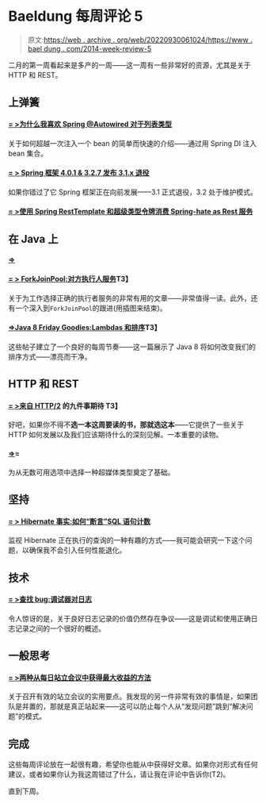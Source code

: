 # Baeldung 每周评论 5

> 原文:[https://web . archive . org/web/20220930061024/https://www . bael dung . com/2014-week-review-5](https://web.archive.org/web/20220930061024/https://www.baeldung.com/2014-week-review-5)

二月的第一周看起来是多产的一周——这一周有一些非常好的资源，尤其是关于 HTTP 和 REST。

## **上弹簧**

#### **[= >为什么我喜欢 Spring @Autowired 对于列表类型](https://web.archive.org/web/20220521224735/http://vladmihalcea.com/2013/09/30/why-i-like-spring-autowired-for-list-types/)**

关于如何超越一次注入一个 bean 的简单而快速的介绍——通过用 Spring DI 注入 bean 集合。

#### **[= > Spring 框架 4.0.1 & 3.2.7 发布 3.1.x 退役](https://web.archive.org/web/20220521224735/https://spring.io/blog/2014/01/28/spring-framework-4-0-1-3-2-7-released-and-3-1-x-retired)**

如果你错过了它 Spring 框架正在向前发展——3.1 正式退役，3.2 处于维护模式。

#### **[= >使用 Spring RestTemplate 和超级类型令牌消费 Spring-hate as Rest 服务](https://web.archive.org/web/20220521224735/http://www.java-allandsundry.com/2014/01/consuming-spring-hateoas-rest-service.html)**

## **在 Java 上**

#### **[=>](https://web.archive.org/web/20220521224735/https://blog.jessitron.com/2014/01/29/choosing-an-executorservice/)**

#### **[= > ForkJoinPool:对方执行人服务](https://web.archive.org/web/20220521224735/https://blog.jessitron.com/2014/02/03/forkjoinpool-the-other-executorservice/)T3】**

关于为工作选择正确的执行者服务的非常有用的文章——非常值得一读。此外，还有一个深入到`ForkJoinPool`的跟进(用插图来结束)。

#### **[=>Java 8 Friday Goodies:Lambdas 和排序](https://web.archive.org/web/20220521224735/http://blog.jooq.org/2014/01/31/java-8-friday-goodies-lambdas-and-sorting/)T3】**

这些帖子建立了一个良好的每周节奏——这一篇展示了 Java 8 将如何改变我们的排序方式——漂亮而干净。

## **HTTP 和 REST**

#### **[= >来自 HTTP/2](https://web.archive.org/web/20220521224735/https://www.mnot.net/blog/2014/01/30/http2_expectations) 的九件事期待 T3】**

好吧，如果你不得不**选一本这周要读的书，那就选这本**——它提供了一些关于 HTTP 如何发展以及我们应该期待什么的深刻见解。一本重要的读物。

#### **[=>](https://web.archive.org/web/20220521224735/http://www.amundsen.com/blog/archives/1150)=**

为从无数可用选项中选择一种超媒体类型奠定了基础。

## **坚持**

#### **[= > Hibernate 事实:如何“断言”SQL 语句计数](https://web.archive.org/web/20220521224735/http://vladmihalcea.com/2014/02/01/taming-jpa-with-the-sql-statement-count-validator/)**

监视 Hibernate 正在执行的查询的一种有趣的方式——我可能会研究一下这个问题，以确保我不会引入任何性能退化。

## **技术**

#### **[= >查找 bug:调试器对日志](https://web.archive.org/web/20220521224735/http://henrikwarne.com/2014/01/01/finding-bugs-debugger-versus-logging/)**

令人惊讶的是，关于良好日志记录的价值仍然存在争议——这是调试和使用正确日志记录之间的一个很好的概述。

## **一般思考**

#### **[= >两种从每日站立会议中获得最大收益的方法](https://web.archive.org/web/20220521224735/http://www.petrikainulainen.net/software-development/processes/two-ways-to-get-the-most-out-of-daily-stand-up-meetings/)**

关于召开有效的站立会议的实用要点。我发现的另一件非常有效的事情是，如果团队是并置的，那就是真正站起来——这可以防止每个人从“发现问题”跳到“解决问题”的模式。

## **完成**

这些每周评论放在一起很有趣，希望你也能从中获得好文章。如果你对形式有任何建议，或者如果你认为我这周错过了什么，请让我在评论中告诉你(T2)。

直到下周。